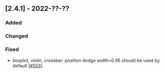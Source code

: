 ## [2.4.1] - 2022-??-??

### Added

### Changed

### Fixed

- boxplot, violin, crossbar: position dodge width=0.95 should be used by default [[#553](https://github.com/JetBrains/lets-plot/issues/553)].
